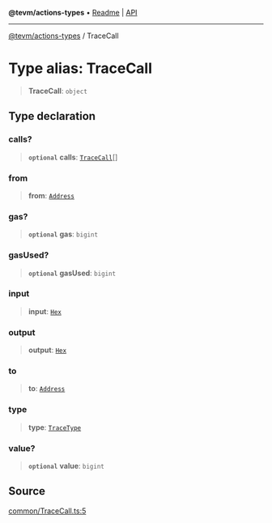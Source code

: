 **@tevm/actions-types** • [Readme](../README.md) \| [API](../globals.md)

***

[@tevm/actions-types](../README.md) / TraceCall

# Type alias: TraceCall

> **TraceCall**: `object`

## Type declaration

### calls?

> **`optional`** **calls**: [`TraceCall`](TraceCall.md)[]

### from

> **from**: [`Address`](Address.md)

### gas?

> **`optional`** **gas**: `bigint`

### gasUsed?

> **`optional`** **gasUsed**: `bigint`

### input

> **input**: [`Hex`](Hex.md)

### output

> **output**: [`Hex`](Hex.md)

### to

> **to**: [`Address`](Address.md)

### type

> **type**: [`TraceType`](TraceType.md)

### value?

> **`optional`** **value**: `bigint`

## Source

[common/TraceCall.ts:5](https://github.com/evmts/tevm-monorepo/blob/main/packages/actions-types/src/common/TraceCall.ts#L5)
